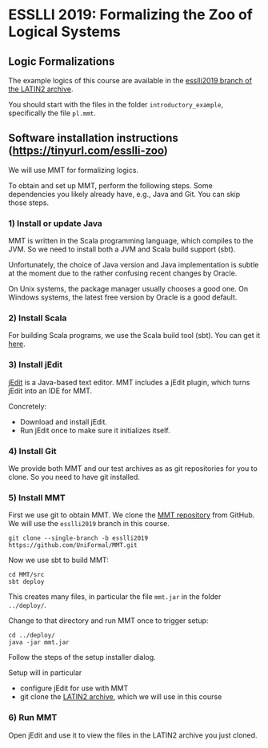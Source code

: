# ESSLLI 2019: Formalizing the Zoo of Logical Systems

## Logic Formalizations

The example logics of this course are available in the [esslli2019 branch of the LATIN2 archive](https://gl.mathhub.info/MMT/LATIN2/tree/esslli2019).

You should start with the files in the folder `introductory_example`, specifically the file `pl.mmt`.

## Software installation instructions (https://tinyurl.com/esslli-zoo)

We will use MMT for formalizing logics.

To obtain and set up MMT, perform the following steps.
Some dependencies you likely already have, e.g., Java and Git. You can skip those steps.

### 1) Install or update Java

MMT is written in the Scala programming language, which compiles to the JVM.
So we need to install both a JVM and Scala build support (sbt).

Unfortunately, the choice of Java version and Java implementation is subtle at the moment due to the rather confusing recent changes by Oracle.

On Unix systems, the package manager usually chooses a good one.
On Windows systems, the latest free version by Oracle is a good default. 

### 2) Install Scala

For building Scala programs, we use the Scala build tool (sbt).
You can get it [here](http://www.scala-sbt.org/).

### 3) Install jEdit

[jEdit](http://jedit.org/) is a Java-based text editor.
MMT includes a jEdit plugin, which turns jEdit into an IDE for MMT.

Concretely:

* Download and install jEdit.
* Run jEdit once to make sure it initializes itself.

### 4) Install Git

We provide both MMT and our test archives as as git repositories for you to clone.
So you need to have git installed.

### 5) Install MMT

First we use git to obtain MMT.
We clone the [MMT repository](https://github.com/UniFormal/MMT) from GitHub.
We will use the `esslli2019` branch in this course.

```
git clone --single-branch -b esslli2019 https://github.com/UniFormal/MMT.git
```

Now we use sbt to build MMT:

```
cd MMT/src
sbt deploy
```

This creates many files, in particular the file `mmt.jar` in the folder `../deploy/`.

Change to that directory and run MMT once to trigger setup:
```
cd ../deploy/
java -jar mmt.jar
```

Follow the steps of the setup installer dialog.

Setup will in particular
* configure jEdit for use with MMT
* git clone the [LATIN2 archive](https://gl.mathhub.info/MMT/LATIN2/tree/esslli2019), which we will use in this course

### 6) Run MMT

Open jEdit and use it to view the files in the LATIN2 archive you just cloned.
